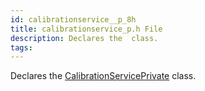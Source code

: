 ```yaml
---
id: calibrationservice__p_8h
title: calibrationservice_p.h File
description: Declares the  class.
tags:
---
```

Declares the <a href="classCalibrationServicePrivate">CalibrationServicePrivate</a> class.
